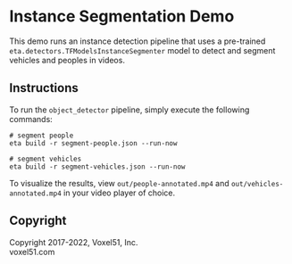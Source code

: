 # Instance Segmentation Demo

This demo runs an instance detection pipeline that uses a pre-trained
`eta.detectors.TFModelsInstanceSegmenter` model to detect and segment vehicles
and peoples in videos.

## Instructions

To run the `object_detector` pipeline, simply execute the following commands:

```
# segment people
eta build -r segment-people.json --run-now

# segment vehicles
eta build -r segment-vehicles.json --run-now
```

To visualize the results, view `out/people-annotated.mp4` and
`out/vehicles-annotated.mp4` in your video player of choice.

## Copyright

Copyright 2017-2022, Voxel51, Inc.<br> voxel51.com
